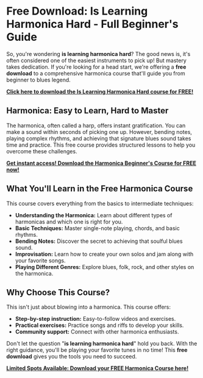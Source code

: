 # Free Download: Is Learning Harmonica Hard - Full Beginner's Guide

So, you're wondering **is learning harmonica hard**? The good news is, it's often considered one of the easiest instruments to pick up! But mastery takes dedication. If you're looking for a head start, we're offering a **free download** to a comprehensive harmonica course that'll guide you from beginner to blues legend.

[**Click here to download the Is Learning Harmonica Hard course for FREE!**](https://udemywork.com/is-learning-harmonica-hard)

## Harmonica: Easy to Learn, Hard to Master

The harmonica, often called a harp, offers instant gratification. You can make a sound within seconds of picking one up. However, bending notes, playing complex rhythms, and achieving that signature blues sound takes time and practice. This free course provides structured lessons to help you overcome these challenges.

[**Get instant access! Download the Harmonica Beginner's Course for FREE now!**](https://udemywork.com/is-learning-harmonica-hard)

## What You'll Learn in the Free Harmonica Course

This course covers everything from the basics to intermediate techniques:

*   **Understanding the Harmonica:** Learn about different types of harmonicas and which one is right for you.
*   **Basic Techniques:** Master single-note playing, chords, and basic rhythms.
*   **Bending Notes:** Discover the secret to achieving that soulful blues sound.
*   **Improvisation:** Learn how to create your own solos and jam along with your favorite songs.
*   **Playing Different Genres:** Explore blues, folk, rock, and other styles on the harmonica.

## Why Choose This Course?

This isn't just about blowing into a harmonica. This course offers:

*   **Step-by-step instruction:** Easy-to-follow videos and exercises.
*   **Practical exercises:** Practice songs and riffs to develop your skills.
*   **Community support:** Connect with other harmonica enthusiasts.

Don't let the question "**is learning harmonica hard**" hold you back. With the right guidance, you'll be playing your favorite tunes in no time! This **free download** gives you the tools you need to succeed.

[**Limited Spots Available: Download your FREE Harmonica Course here!**](https://udemywork.com/is-learning-harmonica-hard)
